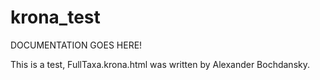 # krona_test

DOCUMENTATION GOES HERE!

This is a test, 
FullTaxa.krona.html was written by Alexander Bochdansky.
